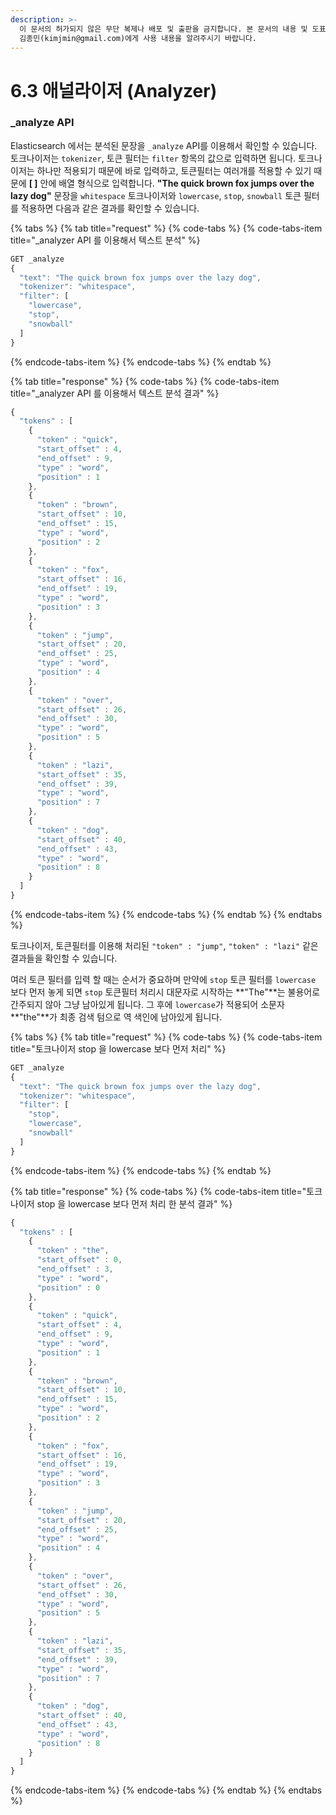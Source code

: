 ```yaml
---
description: >-
  이 문서의 허가되지 않은 무단 복제나 배포 및 출판을 금지합니다. 본 문서의 내용 및 도표 등을 인용하고자 하는 경우 출처를 명시하고
  김종민(kimjmin@gmail.com)에게 사용 내용을 알려주시기 바랍니다.
---
```


# 6.3 애널라이저 \(Analyzer\)

### \_analyze API

  Elasticsearch 에서는 분석된 문장을 `_analyze` API를 이용해서 확인할 수 있습니다. 토크나이저는 `tokenizer`, 토큰 필터는 `filter` 항목의 값으로 입력하면 됩니다. 토크나이저는 하나만 적용되기 때문에 바로 입력하고, 토큰필터는 여러개를 적용할 수 있기 때문에 **\[ \]** 안에 배열 형식으로 입력합니다. **"The quick brown fox jumps over the lazy dog"** 문장을 `whitespace` 토크나이저와 `lowercase`, `stop`, `snowball` 토큰 필터를 적용하면 다음과 같은 결과를 확인할 수 있습니다.

{% tabs %}
{% tab title="request" %}
{% code-tabs %}
{% code-tabs-item title="\_analyzer API 를 이용해서 텍스트 분석" %}
```javascript
GET _analyze
{
  "text": "The quick brown fox jumps over the lazy dog",
  "tokenizer": "whitespace",
  "filter": [
    "lowercase",
    "stop",
    "snowball"
  ]
}
```
{% endcode-tabs-item %}
{% endcode-tabs %}
{% endtab %}

{% tab title="response" %}
{% code-tabs %}
{% code-tabs-item title="\_analyzer API 를 이용해서 텍스트 분석 결과" %}
```javascript
{
  "tokens" : [
    {
      "token" : "quick",
      "start_offset" : 4,
      "end_offset" : 9,
      "type" : "word",
      "position" : 1
    },
    {
      "token" : "brown",
      "start_offset" : 10,
      "end_offset" : 15,
      "type" : "word",
      "position" : 2
    },
    {
      "token" : "fox",
      "start_offset" : 16,
      "end_offset" : 19,
      "type" : "word",
      "position" : 3
    },
    {
      "token" : "jump",
      "start_offset" : 20,
      "end_offset" : 25,
      "type" : "word",
      "position" : 4
    },
    {
      "token" : "over",
      "start_offset" : 26,
      "end_offset" : 30,
      "type" : "word",
      "position" : 5
    },
    {
      "token" : "lazi",
      "start_offset" : 35,
      "end_offset" : 39,
      "type" : "word",
      "position" : 7
    },
    {
      "token" : "dog",
      "start_offset" : 40,
      "end_offset" : 43,
      "type" : "word",
      "position" : 8
    }
  ]
}
```
{% endcode-tabs-item %}
{% endcode-tabs %}
{% endtab %}
{% endtabs %}

  토크나이저, 토큰필터를 이용해 처리된 `"token" : "jump"`, `"token" : "lazi"` 같은 결과들을 확인할 수 있습니다.

  여러 토큰 필터를 입력 할 때는 순서가 중요하며 만약에 `stop` 토큰 필터를 `lowercase` 보다 먼저 놓게 되면 `stop` 토큰필터 처리시 대문자로 시작하는 **"The"**는 불용어로 간주되지 않아 그냥 남아있게 됩니다. 그 후에 `lowercase`가 적용되어 소문자 **"the"**가 최종 검색 텀으로 역 색인에 남아있게 됩니다.

{% tabs %}
{% tab title="request" %}
{% code-tabs %}
{% code-tabs-item title="토크나이저 stop 을 lowercase 보다 먼저 처리" %}
```javascript
GET _analyze
{
  "text": "The quick brown fox jumps over the lazy dog",
  "tokenizer": "whitespace",
  "filter": [
    "stop",
    "lowercase",
    "snowball"
  ]
}
```
{% endcode-tabs-item %}
{% endcode-tabs %}
{% endtab %}

{% tab title="response" %}
{% code-tabs %}
{% code-tabs-item title="토크나이저 stop 을 lowercase 보다 먼저 처리 한 분석 결과" %}
```javascript
{
  "tokens" : [
    {
      "token" : "the",
      "start_offset" : 0,
      "end_offset" : 3,
      "type" : "word",
      "position" : 0
    },
    {
      "token" : "quick",
      "start_offset" : 4,
      "end_offset" : 9,
      "type" : "word",
      "position" : 1
    },
    {
      "token" : "brown",
      "start_offset" : 10,
      "end_offset" : 15,
      "type" : "word",
      "position" : 2
    },
    {
      "token" : "fox",
      "start_offset" : 16,
      "end_offset" : 19,
      "type" : "word",
      "position" : 3
    },
    {
      "token" : "jump",
      "start_offset" : 20,
      "end_offset" : 25,
      "type" : "word",
      "position" : 4
    },
    {
      "token" : "over",
      "start_offset" : 26,
      "end_offset" : 30,
      "type" : "word",
      "position" : 5
    },
    {
      "token" : "lazi",
      "start_offset" : 35,
      "end_offset" : 39,
      "type" : "word",
      "position" : 7
    },
    {
      "token" : "dog",
      "start_offset" : 40,
      "end_offset" : 43,
      "type" : "word",
      "position" : 8
    }
  ]
}
```
{% endcode-tabs-item %}
{% endcode-tabs %}
{% endtab %}
{% endtabs %}

  

